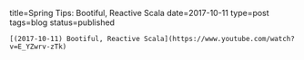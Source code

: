 
title=Spring Tips: Bootiful, Reactive Scala
date=2017-10-11
type=post
tags=blog
status=published
~~~~~~
[(2017-10-11) Bootiful, Reactive Scala](https://www.youtube.com/watch?v=E_YZwrv-zTk) 
            